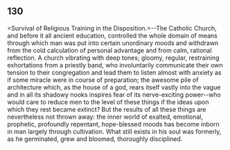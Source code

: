 ## 130

=Survival of Religious Training in the Disposition.=--The Catholic
Church, and before it all ancient education, controlled the whole domain
of means through which man was put into certain unordinary moods and
withdrawn from the cold calculation of personal advantage and from calm,
rational reflection. A church vibrating with deep tones; gloomy,
regular, restraining exhortations from a priestly band, who
involuntarily communicate their own tension to their congregation and
lead them to listen almost with anxiety as if some miracle were in
course of preparation; the awesome pile of architecture which, as the
house of a god, rears itself vastly into the vague and in all its
shadowy nooks inspires fear of its nerve-exciting power--who would care
to reduce men to the level of these things if the ideas upon which they
rest became extinct? But the results of all these things are
nevertheless not thrown away: the inner world of exalted, emotional,
prophetic, profoundly repentant, hope-blessed moods has become inborn in
man largely through cultivation. What still exists in his soul was
formerly, as he germinated, grew and bloomed, thoroughly disciplined.


